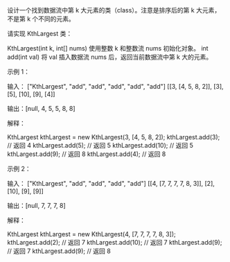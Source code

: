 设计一个找到数据流中第 k 大元素的类（class）。注意是排序后的第 k 大元素，不是第 k 个不同的元素。

请实现 KthLargest 类：

KthLargest(int k, int[] nums) 使用整数 k 和整数流 nums 初始化对象。
int add(int val) 将 val 插入数据流 nums 后，返回当前数据流中第 k 大的元素。
 

示例 1：

输入：
["KthLargest", "add", "add", "add", "add", "add"]
[[3, [4, 5, 8, 2]], [3], [5], [10], [9], [4]]

输出：[null, 4, 5, 5, 8, 8]

解释：

KthLargest kthLargest = new KthLargest(3, [4, 5, 8, 2]);
kthLargest.add(3); // 返回 4
kthLargest.add(5); // 返回 5
kthLargest.add(10); // 返回 5
kthLargest.add(9); // 返回 8
kthLargest.add(4); // 返回 8

 

示例 2：

输入：
["KthLargest", "add", "add", "add", "add"]
[[4, [7, 7, 7, 7, 8, 3]], [2], [10], [9], [9]]

输出：[null, 7, 7, 7, 8]

解释：

KthLargest kthLargest = new KthLargest(4, [7, 7, 7, 7, 8, 3]);
kthLargest.add(2); // 返回 7
kthLargest.add(10); // 返回 7
kthLargest.add(9); // 返回 7
kthLargest.add(9); // 返回 8
